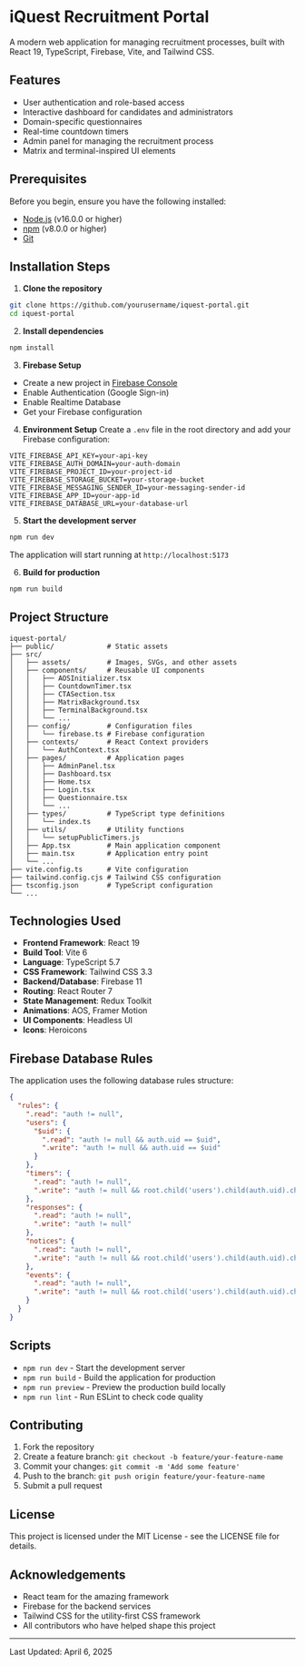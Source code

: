 # iQuest Recruitment Portal

A modern web application for managing recruitment processes, built with React 19, TypeScript, Firebase, Vite, and Tailwind CSS.

## Features

- User authentication and role-based access
- Interactive dashboard for candidates and administrators
- Domain-specific questionnaires
- Real-time countdown timers
- Admin panel for managing the recruitment process
- Matrix and terminal-inspired UI elements

## Prerequisites

Before you begin, ensure you have the following installed:
- [Node.js](https://nodejs.org/) (v16.0.0 or higher)
- [npm](https://www.npmjs.com/) (v8.0.0 or higher)
- [Git](https://git-scm.com/)

## Installation Steps

1. **Clone the repository**
```bash
git clone https://github.com/yourusername/iquest-portal.git
cd iquest-portal
```

2. **Install dependencies**
```bash
npm install
```

3. **Firebase Setup**
- Create a new project in [Firebase Console](https://console.firebase.google.com/)
- Enable Authentication (Google Sign-in)
- Enable Realtime Database
- Get your Firebase configuration

4. **Environment Setup**
Create a `.env` file in the root directory and add your Firebase configuration:
```env
VITE_FIREBASE_API_KEY=your-api-key
VITE_FIREBASE_AUTH_DOMAIN=your-auth-domain
VITE_FIREBASE_PROJECT_ID=your-project-id
VITE_FIREBASE_STORAGE_BUCKET=your-storage-bucket
VITE_FIREBASE_MESSAGING_SENDER_ID=your-messaging-sender-id
VITE_FIREBASE_APP_ID=your-app-id
VITE_FIREBASE_DATABASE_URL=your-database-url
```

5. **Start the development server**
```bash
npm run dev
```
The application will start running at `http://localhost:5173`

6. **Build for production**
```bash
npm run build
```

## Project Structure

```
iquest-portal/
├── public/             # Static assets
├── src/
│   ├── assets/         # Images, SVGs, and other assets
│   ├── components/     # Reusable UI components
│   │   ├── AOSInitializer.tsx
│   │   ├── CountdownTimer.tsx
│   │   ├── CTASection.tsx
│   │   ├── MatrixBackground.tsx
│   │   ├── TerminalBackground.tsx
│   │   └── ...
│   ├── config/         # Configuration files
│   │   └── firebase.ts # Firebase configuration
│   ├── contexts/       # React Context providers
│   │   └── AuthContext.tsx
│   ├── pages/          # Application pages
│   │   ├── AdminPanel.tsx
│   │   ├── Dashboard.tsx
│   │   ├── Home.tsx
│   │   ├── Login.tsx
│   │   ├── Questionnaire.tsx
│   │   └── ...
│   ├── types/          # TypeScript type definitions
│   │   └── index.ts
│   ├── utils/          # Utility functions
│   │   └── setupPublicTimers.js
│   ├── App.tsx         # Main application component
│   ├── main.tsx        # Application entry point
│   └── ...
├── vite.config.ts      # Vite configuration
├── tailwind.config.cjs # Tailwind CSS configuration
├── tsconfig.json       # TypeScript configuration
└── ...
```

## Technologies Used

- **Frontend Framework**: React 19
- **Build Tool**: Vite 6
- **Language**: TypeScript 5.7
- **CSS Framework**: Tailwind CSS 3.3
- **Backend/Database**: Firebase 11
- **Routing**: React Router 7
- **State Management**: Redux Toolkit
- **Animations**: AOS, Framer Motion
- **UI Components**: Headless UI
- **Icons**: Heroicons

## Firebase Database Rules

The application uses the following database rules structure:

```json
{
  "rules": {
    ".read": "auth != null",
    "users": {
      "$uid": {
        ".read": "auth != null && auth.uid == $uid",
        ".write": "auth != null && auth.uid == $uid"
      }
    },
    "timers": {
      ".read": "auth != null",
      ".write": "auth != null && root.child('users').child(auth.uid).child('isAdmin').val() === true"
    },
    "responses": {
      ".read": "auth != null",
      ".write": "auth != null"
    },
    "notices": {
      ".read": "auth != null",
      ".write": "auth != null && root.child('users').child(auth.uid).child('isAdmin').val() === true"
    },
    "events": {
      ".read": "auth != null",
      ".write": "auth != null && root.child('users').child(auth.uid).child('isAdmin').val() === true"
    }
  }
}
```

## Scripts

- `npm run dev` - Start the development server
- `npm run build` - Build the application for production
- `npm run preview` - Preview the production build locally
- `npm run lint` - Run ESLint to check code quality

## Contributing

1. Fork the repository
2. Create a feature branch: `git checkout -b feature/your-feature-name`
3. Commit your changes: `git commit -m 'Add some feature'`
4. Push to the branch: `git push origin feature/your-feature-name`
5. Submit a pull request

## License

This project is licensed under the MIT License - see the LICENSE file for details.

## Acknowledgements

- React team for the amazing framework
- Firebase for the backend services
- Tailwind CSS for the utility-first CSS framework
- All contributors who have helped shape this project

---

Last Updated: April 6, 2025